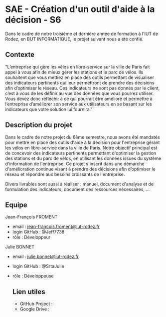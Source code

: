 # SAE - Création d'un outil d'aide à la décision - S6

Dans le cadre de notre troisième et dernière année de formation à l'IUT de Rodez, en BUT INFORMATIQUE,
le projet suivant nous a été confié.

## Contexte

"L’entreprise qui gère les vélos en libre-service sur la ville de Paris fait appel à vous afin de mieux gérer
les stations et le parc de vélos.
Ils souhaitent que vous mettiez en place des outils permettant de visualiser des indicateurs pertinents
qui leur permettront de prendre des décisions afin d’optimiser le réseau.
Ces indicateurs ne sont pas donnés par le client, c’est à vous de les définir au vue des données que
vous pourrez utiliser. Vous devez donc réfléchir à ce qui pourrait être amélioré et permettre à
l’entreprise d’améliorer son service aux utilisateurs en se basant sur les indicateurs que votre solution
lui fournira."

## Description du projet
Dans le cadre de notre projet du 6ème semestre, nous avons été mandatés pour mettre en place des outils d'aide
à la décision pour l'entreprise gérant les vélos en libre-service dans la ville de Paris. Notre objectif
principal est de concevoir des indicateurs pertinents permettant d'optimiser la gestion des stations et du 
parc de vélos, en utilisant les données issues du système d'information de l'entreprise.
Ce projet s'inscrit dans une démarche d'amélioration continue visant à prendre des décisions afin d’optimiser 
le réseau et répondre aux besoins croissants de l'entreprise.

Divers livrables sont aussi à réaliser : manuel, document d'analyse et de formulation des indicateurs,
document des ressources nécessaires, ...

## Equipe 

Jean-François FROMENT
- email : jean-francois.froment@iut-rodez.fr
- login GitHub : @Jeff7738
- rôle : Développeur
  
Julie BONNET
- email : julie.bonnet@iut-rodez.fr
- login GitHub : @SrtaJulie
- rôle : Développeuse

  ## Lien utiles

  - GitHub Project : 
  - Google Drive :

